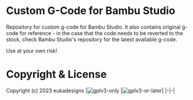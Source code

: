 # Custom G-Code for Bambu Studio

Repository for custom g-code for Bambu Studio. It also contains original g-code for reference - in the case that the code needs to be reverted to the stock, check Bambu Studio's repository for the latest available g-code.

Use at your own risk!

# Copyright & License

Copyright (c) 2023 eukadesigns
|![gplv3-only](https://www.gnu.org/graphics/gplv3-with-text-136x68.png) |![gplv3-or-later](https://www.gnu.org/graphics/gplv3-or-later.png)|
|-|-|
